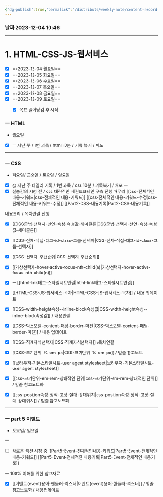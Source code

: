 ```yaml
---
{"dg-publish":true,"permalink":"/distribute/weekly-note/content-record-folder/2023-12-03-w1/","tags":["데일리-주간-기록"],"noteIcon":""}
---
```


### 날짜 2023-12-04 10:46


---
# 1. HTML-CSS-JS-웹서비스

- [x] ==2023-12-04 월요일==
- [x] ==2023-12-05 화요일==
- [x] ==2023-12-06 수요일==
- [x] ==2023-12-07 목요일==
- [x] ==2023-12-08 금요일==
- [x] ==2023-12-09 토요일==
	- [x] 목표 끌어당김 후 시작


### ㅡ HTML
- 월요일
- [x] ㅡ 지난 주 / 1번 과목 /  html 10분 / 기록 복기 / 배포

---
### ㅡ CSS
- 화요일/ 금요일 / 토요일 / 일요일
	
- [x] @ 지난 주 데일리 기록 / 1번 과목 /  css 10분 / 기록복기 / 배포
ㅡ
- [x] 실습강의 시청 전 / css 대략적인 세컨드브레인 구축 진행 마무리
[[css-전체적인 내용-키워드\|css-전체적인 내용-키워드]]
[[css-전체적인 내용-키워드-수정\|css-전체적인 내용-키워드-수정]]
[[Part2-CSS-내용기록\|Part2-CSS-내용기록]]
	
내용분리 / 목차연결 진행
	
- [x] [[CSS문법-선택자-선언-속성-속성값-세미클론\|CSS문법-선택자-선언-속성-속성값-세미클론]]
- [x] [[CSS-전체-직접-태그-id-class-그룹-선택자\|CSS-전체-직접-태그-id-class-그룹-선택자]]
- [x] [[CSS-선택자-우선순위\|CSS-선택자-우선순위]]
- [x] [[가상선택자-hover-active-focus-nth-child(n)\|가상선택자-hover-active-focus-nth-child(n)]]
- [x] ㅡ [[html-link태그-스타일시트연결\|html-link태그-스타일시트연결]]
- [x] [[HTML-CSS-JS-웹서비스-목차\|HTML-CSS-JS-웹서비스-목차]] / 내용 업데이트
- [x] [[CSS-width-height속성--inline-block속성값\|CSS-width-height속성--inline-block속성값]] / 내용연결
- [x] [[CSS-박스모델-content-패딩-border-마진\|CSS-박스모델-content-패딩-border-마진]] / 내용 업데이트
- [x] [[CSS-직계자식선택자\|CSS-직계자식선택자]] /목차연결
- [x] [[CSS-크기단위-%-em-px\|CSS-크기단위-%-em-px]] / 밑줄 참고노트
- [x] [[브라우저-기본스타일시트-user agent stylesheet\|브라우저-기본스타일시트-user agent stylesheet]]
- [x] [[css-크기단위-em-rem-상대적인 단위\|css-크기단위-em-rem-상대적인 단위]] / 밑줄 참고노트화
- [x] [[css-position속성-정적-고정-절대-상대위치\|css-position속성-정적-고정-절대-상대위치]] / 밑줄 참고노트화


----
### ㅡ part 5 이벤트
- 토요일/ 일요일
	
ㅡ
- [ ] 새로운 섹션 시청 중
[[Part5-Event-전체적인내용-키워드\|Part5-Event-전체적인내용-키워드]]
[[Part5-Event-전체적인 내용기록\|Part5-Event-전체적인 내용기록]]
	
ㅡ
100% 이해를 위한 참고자료
- [x] [[이벤트(event)용어-핸들러-리스너\|이벤트(event)용어-핸들러-리스너]] / 밑줄 참고노트화 / 내용업데이트


